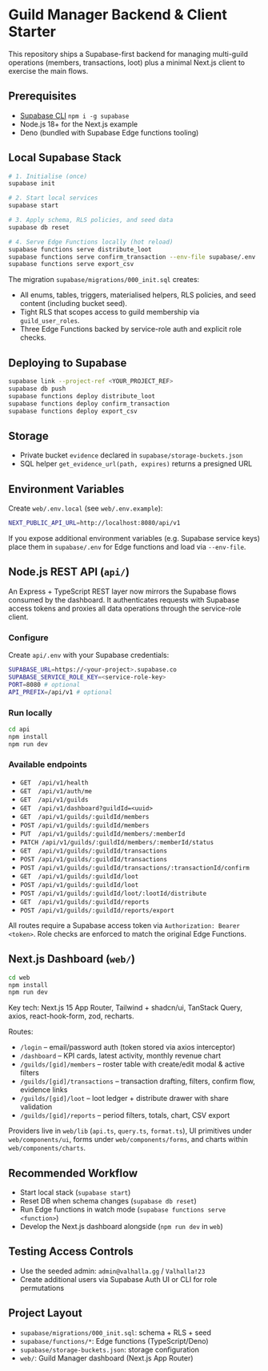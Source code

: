 # Guild Manager Backend & Client Starter

This repository ships a Supabase-first backend for managing multi-guild operations (members, transactions, loot) plus a minimal Next.js client to exercise the main flows.

## Prerequisites
- [Supabase CLI](https://supabase.com/docs/guides/cli) `npm i -g supabase`
- Node.js 18+ for the Next.js example
- Deno (bundled with Supabase Edge functions tooling)

## Local Supabase Stack
```bash
# 1. Initialise (once)
supabase init

# 2. Start local services
supabase start

# 3. Apply schema, RLS policies, and seed data
supabase db reset

# 4. Serve Edge Functions locally (hot reload)
supabase functions serve distribute_loot
supabase functions serve confirm_transaction --env-file supabase/.env
supabase functions serve export_csv
```

The migration `supabase/migrations/000_init.sql` creates:
- All enums, tables, triggers, materialised helpers, RLS policies, and seed content (including bucket seed).
- Tight RLS that scopes access to guild membership via `guild_user_roles`.
- Three Edge Functions backed by service-role auth and explicit role checks.

## Deploying to Supabase
```bash
supabase link --project-ref <YOUR_PROJECT_REF>
supabase db push
supabase functions deploy distribute_loot
supabase functions deploy confirm_transaction
supabase functions deploy export_csv
```

## Storage
- Private bucket `evidence` declared in `supabase/storage-buckets.json`
- SQL helper `get_evidence_url(path, expires)` returns a presigned URL

## Environment Variables
Create `web/.env.local` (see `web/.env.example`):
```bash
NEXT_PUBLIC_API_URL=http://localhost:8080/api/v1
```

If you expose additional environment variables (e.g. Supabase service keys) place them in `supabase/.env` for Edge functions and load via `--env-file`.

## Node.js REST API (`api/`)
An Express + TypeScript REST layer now mirrors the Supabase flows consumed by the dashboard. It authenticates requests with Supabase access tokens and proxies all data operations through the service-role client.

### Configure
Create `api/.env` with your Supabase credentials:
```bash
SUPABASE_URL=https://<your-project>.supabase.co
SUPABASE_SERVICE_ROLE_KEY=<service-role-key>
PORT=8080 # optional
API_PREFIX=/api/v1 # optional
```

### Run locally
```bash
cd api
npm install
npm run dev
```

### Available endpoints
- `GET  /api/v1/health`
- `GET  /api/v1/auth/me`
- `GET  /api/v1/guilds`
- `GET  /api/v1/dashboard?guildId=<uuid>`
- `GET  /api/v1/guilds/:guildId/members`
- `POST /api/v1/guilds/:guildId/members`
- `PUT  /api/v1/guilds/:guildId/members/:memberId`
- `PATCH /api/v1/guilds/:guildId/members/:memberId/status`
- `GET  /api/v1/guilds/:guildId/transactions`
- `POST /api/v1/guilds/:guildId/transactions`
- `POST /api/v1/guilds/:guildId/transactions/:transactionId/confirm`
- `GET  /api/v1/guilds/:guildId/loot`
- `POST /api/v1/guilds/:guildId/loot`
- `POST /api/v1/guilds/:guildId/loot/:lootId/distribute`
- `GET  /api/v1/guilds/:guildId/reports`
- `POST /api/v1/guilds/:guildId/reports/export`

All routes require a Supabase access token via `Authorization: Bearer <token>`. Role checks are enforced to match the original Edge Functions.

## Next.js Dashboard (`web/`)
```bash
cd web
npm install
npm run dev
```

Key tech: Next.js 15 App Router, Tailwind + shadcn/ui, TanStack Query, axios, react-hook-form, zod, recharts.

Routes:
- `/login` – email/password auth (token stored via axios interceptor)
- `/dashboard` – KPI cards, latest activity, monthly revenue chart
- `/guilds/[gid]/members` – roster table with create/edit modal & active filters
- `/guilds/[gid]/transactions` – transaction drafting, filters, confirm flow, evidence links
- `/guilds/[gid]/loot` – loot ledger + distribute drawer with share validation
- `/guilds/[gid]/reports` – period filters, totals, chart, CSV export

Providers live in `web/lib` (`api.ts`, `query.ts`, `format.ts`), UI primitives under `web/components/ui`, forms under `web/components/forms`, and charts within `web/components/charts`.

## Recommended Workflow
- Start local stack (`supabase start`)
- Reset DB when schema changes (`supabase db reset`)
- Run Edge functions in watch mode (`supabase functions serve <function>`)
- Develop the Next.js dashboard alongside (`npm run dev` in `web`)

## Testing Access Controls
- Use the seeded admin: `admin@valhalla.gg` / `Valhalla!23`
- Create additional users via Supabase Auth UI or CLI for role permutations

## Project Layout
- `supabase/migrations/000_init.sql`: schema + RLS + seed
- `supabase/functions/*`: Edge functions (TypeScript/Deno)
- `supabase/storage-buckets.json`: storage configuration
- `web/`: Guild Manager dashboard (Next.js App Router)
